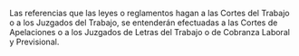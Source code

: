 Las referencias que las leyes o reglamentos hagan a las Cortes del Trabajo o a los Juzgados del Trabajo, se entenderán efectuadas a las Cortes de Apelaciones o a los Juzgados de Letras del Trabajo o de Cobranza Laboral y Previsional.